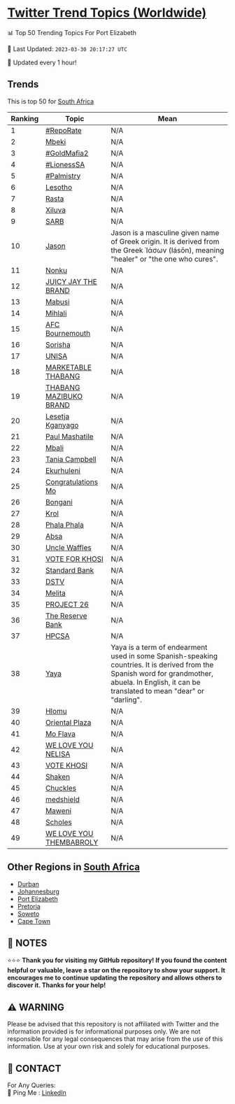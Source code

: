 [Twitter Trend Topics (Worldwide)](https://github.com/ErcinDedeoglu/Twitter-Trend-Topics)
==========


📊 Top 50 Trending Topics For Port Elizabeth

📆 Last Updated: `2023-03-30 20:17:27 UTC`

🔧 Updated every 1 hour!


## Trends

This is top 50 for [South Africa](</South Africa>)

| Ranking | Topic | Mean |
| ------- | ------------ | ------------ |
| 1 | [#RepoRate](http://twitter.com/search?q=%23RepoRate) | N/A |
| 2 | [Mbeki](http://twitter.com/search?q=Mbeki) | N/A |
| 3 | [#GoldMafia2](http://twitter.com/search?q=%23GoldMafia2) | N/A |
| 4 | [#LionessSA](http://twitter.com/search?q=%23LionessSA) | N/A |
| 5 | [#Palmistry](http://twitter.com/search?q=%23Palmistry) | N/A |
| 6 | [Lesotho](http://twitter.com/search?q=Lesotho) | N/A |
| 7 | [Rasta](http://twitter.com/search?q=Rasta) | N/A |
| 8 | [Xiluva](http://twitter.com/search?q=Xiluva) | N/A |
| 9 | [SARB](http://twitter.com/search?q=SARB) | N/A |
| 10 | [Jason](http://twitter.com/search?q=Jason) | Jason is a masculine given name of Greek origin. It is derived from the Greek Ἰάσων (Iásōn), meaning "healer" or "the one who cures". |
| 11 | [Nonku](http://twitter.com/search?q=Nonku) | N/A |
| 12 | [JUICY JAY THE BRAND](http://twitter.com/search?q=JUICY+JAY+THE+BRAND) | N/A |
| 13 | [Mabusi](http://twitter.com/search?q=Mabusi) | N/A |
| 14 | [Mihlali](http://twitter.com/search?q=Mihlali) | N/A |
| 15 | [AFC Bournemouth](http://twitter.com/search?q=AFC+Bournemouth) | N/A |
| 16 | [Sorisha](http://twitter.com/search?q=Sorisha) | N/A |
| 17 | [UNISA](http://twitter.com/search?q=UNISA) | N/A |
| 18 | [MARKETABLE THABANG](http://twitter.com/search?q=MARKETABLE+THABANG) | N/A |
| 19 | [THABANG MAZIBUKO BRAND](http://twitter.com/search?q=THABANG+MAZIBUKO+BRAND) | N/A |
| 20 | [Lesetja Kganyago](http://twitter.com/search?q=Lesetja+Kganyago) | N/A |
| 21 | [Paul Mashatile](http://twitter.com/search?q=Paul+Mashatile) | N/A |
| 22 | [Mbali](http://twitter.com/search?q=Mbali) | N/A |
| 23 | [Tania Campbell](http://twitter.com/search?q=Tania+Campbell) | N/A |
| 24 | [Ekurhuleni](http://twitter.com/search?q=Ekurhuleni) | N/A |
| 25 | [Congratulations Mo](http://twitter.com/search?q=Congratulations+Mo) | N/A |
| 26 | [Bongani](http://twitter.com/search?q=Bongani) | N/A |
| 27 | [Krol](http://twitter.com/search?q=Krol) | N/A |
| 28 | [Phala Phala](http://twitter.com/search?q=Phala+Phala) | N/A |
| 29 | [Absa](http://twitter.com/search?q=Absa) | N/A |
| 30 | [Uncle Waffles](http://twitter.com/search?q=Uncle+Waffles) | N/A |
| 31 | [VOTE FOR KHOSI](http://twitter.com/search?q=VOTE+FOR+KHOSI) | N/A |
| 32 | [Standard Bank](http://twitter.com/search?q=Standard+Bank) | N/A |
| 33 | [DSTV](http://twitter.com/search?q=DSTV) | N/A |
| 34 | [Melita](http://twitter.com/search?q=Melita) | N/A |
| 35 | [PROJECT 26](http://twitter.com/search?q=PROJECT+26) | N/A |
| 36 | [The Reserve Bank](http://twitter.com/search?q=The+Reserve+Bank) | N/A |
| 37 | [HPCSA](http://twitter.com/search?q=HPCSA) | N/A |
| 38 | [Yaya](http://twitter.com/search?q=Yaya) | Yaya is a term of endearment used in some Spanish-speaking countries. It is derived from the Spanish word for grandmother, abuela. In English, it can be translated to mean "dear" or "darling". |
| 39 | [Hlomu](http://twitter.com/search?q=Hlomu) | N/A |
| 40 | [Oriental Plaza](http://twitter.com/search?q=Oriental+Plaza) | N/A |
| 41 | [Mo Flava](http://twitter.com/search?q=Mo+Flava) | N/A |
| 42 | [WE LOVE YOU NELISA](http://twitter.com/search?q=WE+LOVE+YOU+NELISA) | N/A |
| 43 | [VOTE KHOSI](http://twitter.com/search?q=VOTE+KHOSI) | N/A |
| 44 | [Shaken](http://twitter.com/search?q=Shaken) | N/A |
| 45 | [Chuckles](http://twitter.com/search?q=Chuckles) | N/A |
| 46 | [medshield](http://twitter.com/search?q=medshield) | N/A |
| 47 | [Maweni](http://twitter.com/search?q=Maweni) | N/A |
| 48 | [Scholes](http://twitter.com/search?q=Scholes) | N/A |
| 49 | [WE LOVE YOU THEMBABROLY](http://twitter.com/search?q=WE+LOVE+YOU+THEMBABROLY) | N/A |



## Other Regions in [South Africa](</South Africa>)

* [Durban](</South Africa/Durban.md>)
* [Johannesburg](</South Africa/Johannesburg.md>)
* [Port Elizabeth](</South Africa/Port Elizabeth.md>)
* [Pretoria](</South Africa/Pretoria.md>)
* [Soweto](</South Africa/Soweto.md>)
* [Cape Town](</South Africa/Cape Town.md>)



## 📝 NOTES

⭐⭐⭐ **Thank you for visiting my GitHub repository! If you found the content helpful or valuable, leave a star on the repository to show your support. It encourages me to continue updating the repository and allows others to discover it. Thanks for your help!**


## ⚠️ WARNING

Please be advised that this repository is not affiliated with Twitter and the information provided is for informational purposes only. We are not responsible for any legal consequences that may arise from the use of this information. Use at your own risk and solely for educational purposes.


## 📨 CONTACT

 For Any Queries:  
            🏓 Ping Me : [LinkedIn](https://www.linkedin.com/in/ercindedeoglu/)
